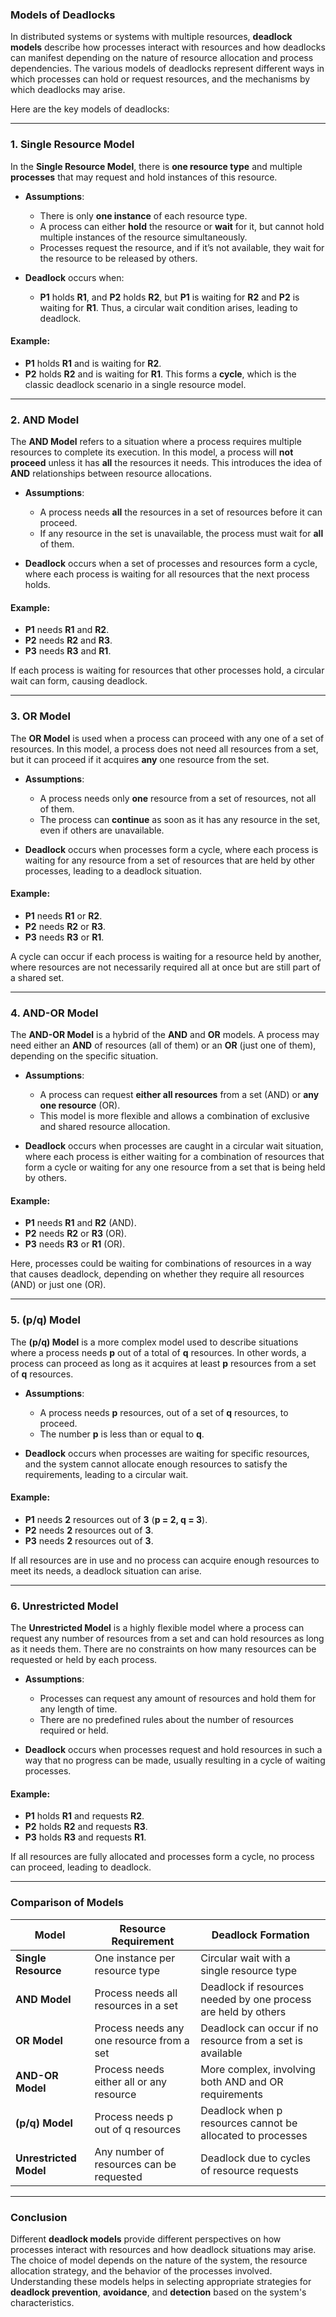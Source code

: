 ### **Models of Deadlocks**

In distributed systems or systems with multiple resources, **deadlock models** describe how processes interact with resources and how deadlocks can manifest depending on the nature of resource allocation and process dependencies. The various models of deadlocks represent different ways in which processes can hold or request resources, and the mechanisms by which deadlocks may arise.

Here are the key models of deadlocks:

---

### **1. Single Resource Model**

In the **Single Resource Model**, there is **one resource type** and multiple **processes** that may request and hold instances of this resource.

- **Assumptions**:
  - There is only **one instance** of each resource type.
  - A process can either **hold** the resource or **wait** for it, but cannot hold multiple instances of the resource simultaneously.
  - Processes request the resource, and if it’s not available, they wait for the resource to be released by others.

- **Deadlock** occurs when:
  - **P1** holds **R1**, and **P2** holds **R2**, but **P1** is waiting for **R2** and **P2** is waiting for **R1**. Thus, a circular wait condition arises, leading to deadlock.

#### **Example**:
- **P1** holds **R1** and is waiting for **R2**.
- **P2** holds **R2** and is waiting for **R1**.
This forms a **cycle**, which is the classic deadlock scenario in a single resource model.

---

### **2. AND Model**

The **AND Model** refers to a situation where a process requires multiple resources to complete its execution. In this model, a process will **not proceed** unless it has **all** the resources it needs. This introduces the idea of **AND** relationships between resource allocations.

- **Assumptions**:
  - A process needs **all** the resources in a set of resources before it can proceed.
  - If any resource in the set is unavailable, the process must wait for **all** of them.
  
- **Deadlock** occurs when a set of processes and resources form a cycle, where each process is waiting for all resources that the next process holds.

#### **Example**:
- **P1** needs **R1** and **R2**.
- **P2** needs **R2** and **R3**.
- **P3** needs **R3** and **R1**.

If each process is waiting for resources that other processes hold, a circular wait can form, causing deadlock.

---

### **3. OR Model**

The **OR Model** is used when a process can proceed with any one of a set of resources. In this model, a process does not need all resources from a set, but it can proceed if it acquires **any** one resource from the set.

- **Assumptions**:
  - A process needs only **one** resource from a set of resources, not all of them.
  - The process can **continue** as soon as it has any resource in the set, even if others are unavailable.

- **Deadlock** occurs when processes form a cycle, where each process is waiting for any resource from a set of resources that are held by other processes, leading to a deadlock situation.

#### **Example**:
- **P1** needs **R1** or **R2**.
- **P2** needs **R2** or **R3**.
- **P3** needs **R3** or **R1**.

A cycle can occur if each process is waiting for a resource held by another, where resources are not necessarily required all at once but are still part of a shared set.

---

### **4. AND-OR Model**

The **AND-OR Model** is a hybrid of the **AND** and **OR** models. A process may need either an **AND** of resources (all of them) or an **OR** (just one of them), depending on the specific situation.

- **Assumptions**:
  - A process can request **either all resources** from a set (AND) or **any one resource** (OR).
  - This model is more flexible and allows a combination of exclusive and shared resource allocation.

- **Deadlock** occurs when processes are caught in a circular wait situation, where each process is either waiting for a combination of resources that form a cycle or waiting for any one resource from a set that is being held by others.

#### **Example**:
- **P1** needs **R1** and **R2** (AND).
- **P2** needs **R2** or **R3** (OR).
- **P3** needs **R3** or **R1** (OR).

Here, processes could be waiting for combinations of resources in a way that causes deadlock, depending on whether they require all resources (AND) or just one (OR).

---

### **5. (p/q) Model**

The **(p/q) Model** is a more complex model used to describe situations where a process needs **p** out of a total of **q** resources. In other words, a process can proceed as long as it acquires at least **p** resources from a set of **q** resources.

- **Assumptions**:
  - A process needs **p** resources, out of a set of **q** resources, to proceed.
  - The number **p** is less than or equal to **q**.
  
- **Deadlock** occurs when processes are waiting for specific resources, and the system cannot allocate enough resources to satisfy the requirements, leading to a circular wait.

#### **Example**:
- **P1** needs **2** resources out of **3** (**p = 2, q = 3**).
- **P2** needs **2** resources out of **3**.
- **P3** needs **2** resources out of **3**.

If all resources are in use and no process can acquire enough resources to meet its needs, a deadlock situation can arise.

---

### **6. Unrestricted Model**

The **Unrestricted Model** is a highly flexible model where a process can request any number of resources from a set and can hold resources as long as it needs them. There are no constraints on how many resources can be requested or held by each process.

- **Assumptions**:
  - Processes can request any amount of resources and hold them for any length of time.
  - There are no predefined rules about the number of resources required or held.

- **Deadlock** occurs when processes request and hold resources in such a way that no progress can be made, usually resulting in a cycle of waiting processes.

#### **Example**:
- **P1** holds **R1** and requests **R2**.
- **P2** holds **R2** and requests **R3**.
- **P3** holds **R3** and requests **R1**.

If all resources are fully allocated and processes form a cycle, no process can proceed, leading to deadlock.

---

### **Comparison of Models**

| **Model**            | **Resource Requirement**                | **Deadlock Formation** |
|----------------------|-----------------------------------------|------------------------|
| **Single Resource**   | One instance per resource type         | Circular wait with a single resource type |
| **AND Model**         | Process needs all resources in a set    | Deadlock if resources needed by one process are held by others |
| **OR Model**          | Process needs any one resource from a set | Deadlock can occur if no resource from a set is available |
| **AND-OR Model**      | Process needs either all or any resource | More complex, involving both AND and OR requirements |
| **(p/q) Model**       | Process needs p out of q resources      | Deadlock when p resources cannot be allocated to processes |
| **Unrestricted Model**| Any number of resources can be requested | Deadlock due to cycles of resource requests |

---

### **Conclusion**

Different **deadlock models** provide different perspectives on how processes interact with resources and how deadlock situations may arise. The choice of model depends on the nature of the system, the resource allocation strategy, and the behavior of the processes involved. Understanding these models helps in selecting appropriate strategies for **deadlock prevention**, **avoidance**, and **detection** based on the system's characteristics.
